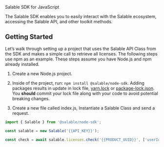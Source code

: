 Salable SDK for JavaScript

The Salable SDK enables you to easily interact with the Salable ecosystem, accessing the Salable API, and other toolkit methods.

## Getting Started

Let’s walk through setting up a project that uses the Salable API Class from the SDK and makes a simple call to retrieve all licenses. The following steps use npm as an example. These steps assume you have Node.js and npm already installed.

1. Create a new Node.js project.
2. Inside of the project, run: `npm install @salable/node-sdk`. Adding packages results in update in lock file, [yarn.lock](https://yarnpkg.com/getting-started/qa/#should-lockfiles-be-committed-to-the-repository) or [package-lock.json](https://docs.npmjs.com/configuring-npm/package-lock-json). You **should** commit your lock file along with your code to avoid potential breaking changes.

3. Create a new file called index.js, Instantiate a Salable Class and send a request.

```typescript
import { Salable } from '@salable/node-sdk';

const salable = new Salable('{{API_KEY}}');

const check = await salable.licenses.check('{{PRODUCT_UUID}}', ['userId_1']);
```
